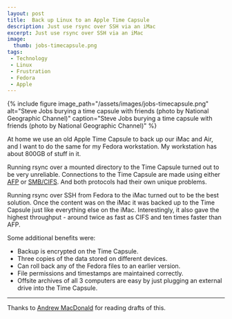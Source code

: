 ```yaml
---
layout: post
title:  Back up Linux to an Apple Time Capsule
description: Just use rsync over SSH via an iMac
excerpt: Just use rsync over SSH via an iMac
image:
  thumb: jobs-timecapsule.png
tags:
 - Technology
 - Linux
 - Frustration
 - Fedora
 - Apple
---
```


{% 
include figure 
image_path="/assets/images/jobs-timecapsule.png"
alt="Steve Jobs burying a time capsule with friends (photo by National Geographic Channel)"
caption="Steve Jobs burying a time capsule with friends (photo by National Geographic Channel)"
%}


At home we use an old Apple Time Capsule to back up our iMac and Air, and I want to do the same for my Fedora workstation. My workstation has about 800GB of stuff in it.

Running rsync over a mounted directory to the Time Capsule turned out to be very unreliable. Connections to the Time Capsule are made using either [AFP](https://en.wikipedia.org/wiki/Apple_Filing_Protocol) or [SMB/CIFS](https://en.wikipedia.org/wiki/Server_Message_Block). And both protocols had their own unique problems.

Running rsync over SSH from Fedora to the iMac turned out to be the best solution. Once the content was on the iMac it was backed up to the Time Capsule just like everything else on the iMac. Interestingly, it also gave the highest throughput - around twice as fast as CIFS and ten times faster than AFP.

Some additional benefits were:

- Backup is encrypted on the Time Capsule.
- Three copies of the data stored on different devices.
- Can roll back any of the Fedora files to an earlier version.
- File permissions and timestamps are maintained correctly.
- Offsite archives of all 3 computers are easy by just plugging an external drive into the Time Capsule.

---

Thanks to [Andrew MacDonald](https://twitter.com/amacd31) for reading drafts of this.
